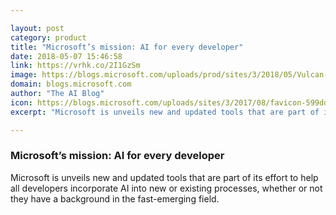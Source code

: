 ```yaml
---

layout: post
category: product
title: "Microsoft’s mission: AI for every developer"
date: 2018-05-07 15:46:58
link: https://vrhk.co/2I1GzSm
image: https://blogs.microsoft.com/uploads/prod/sites/3/2018/05/Vulcan-1-FB-1200x630.jpg
domain: blogs.microsoft.com
author: "The AI Blog"
icon: https://blogs.microsoft.com/uploads/sites/3/2017/08/favicon-599dd6ab4d63f.jpg
excerpt: "Microsoft is unveils new and updated tools that are part of its effort to help all developers incorporate AI into new or existing processes, whether or not they have a background in the fast-emerging field."

---
```


### Microsoft’s mission: AI for every developer

Microsoft is unveils new and updated tools that are part of its effort to help all developers incorporate AI into new or existing processes, whether or not they have a background in the fast-emerging field.